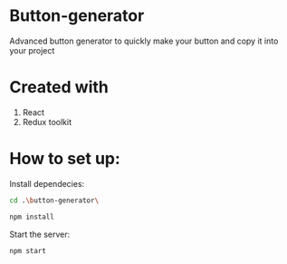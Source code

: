 # Button-generator
Advanced button generator to quickly make your button and copy it into your project

# Created with
  1. React
  2. Redux toolkit

# How to set up:
Install dependecies:
```bash
cd .\button-generator\
```
```bash
npm install
```

Start the server:
```bash
npm start
```
